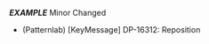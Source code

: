 ___EXAMPLE___
Minor
Changed
- (Patternlab) [KeyMessage] DP-16312: Reposition <style> and <script> for the background image above the keymessage container. #813
- (Patternlab) [KeyMessage] DP-16312:  Add a condition to add ID only when its value is available to key message section. #813
- (Patternlab) [KeyMessage] DP-16312: Remove the extra curly brace causing a parse error. #813
- (Patternlab) [KeyMessage] DP-16312: Add a condition to button link to add title only when its value is available. #813
